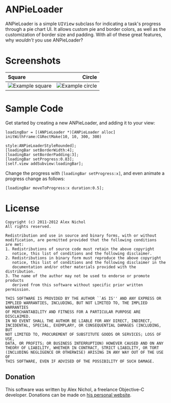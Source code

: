 ANPieLoader
===========

ANPieLoader is a simple <tt>UIView</tt> subclass for indicating a task's progress through a pie chart UI. It allows custom pie and border colors, as well as the customization of border size and padding. With all of these great features, why *wouldn't* you use ANPieLoader?

Screenshots
===========
|                                        Square                                      |                                       Circle                                       |
|:-----------------------------------------------------------------------------------|-----------------------------------------------------------------------------------:|
| ![Example square](https://github.com/unixpickle/ANPieLoader/raw/master/square.png) | ![Example circle](https://github.com/unixpickle/ANPieLoader/raw/master/circle.png) |

Sample Code
===========

Get started by creating a new ANPieLoader, and adding it to your view:

	loadingBar = [(ANPieLoader *)[ANPieLoader alloc] initWithFrame:CGRectMake(10, 10, 300, 300)
	                                                         style:ANPieLoaderStyleRounded];
	[loadingBar setBorderWidth:4];
	[loadingBar setBorderPadding:3];
	[loadingBar setProgress:0.83];
	[self.view addSubview:loadingBar];

Change the progress with ```[loadingBar setProgress:x]```, and even animate a progress change as follows:

	[loadingBar moveToProgress:x duration:0.5];

License
=======

	Copyright (c) 2011-2012 Alex Nichol
	All rights reserved.

	Redistribution and use in source and binary forms, with or without
	modification, are permitted provided that the following conditions
	are met:
	1. Redistributions of source code must retain the above copyright
	   notice, this list of conditions and the following disclaimer.
	2. Redistributions in binary form must reproduce the above copyright
	   notice, this list of conditions and the following disclaimer in the
	   documentation and/or other materials provided with the distribution.
	3. The name of the author may not be used to endorse or promote products
	   derived from this software without specific prior written permission.

	THIS SOFTWARE IS PROVIDED BY THE AUTHOR ``AS IS'' AND ANY EXPRESS OR
	IMPLIED WARRANTIES, INCLUDING, BUT NOT LIMITED TO, THE IMPLIED WARRANTIES
	OF MERCHANTABILITY AND FITNESS FOR A PARTICULAR PURPOSE ARE DISCLAIMED.
	IN NO EVENT SHALL THE AUTHOR BE LIABLE FOR ANY DIRECT, INDIRECT,
	INCIDENTAL, SPECIAL, EXEMPLARY, OR CONSEQUENTIAL DAMAGES (INCLUDING, BUT
	NOT LIMITED TO, PROCUREMENT OF SUBSTITUTE GOODS OR SERVICES; LOSS OF USE,
	DATA, OR PROFITS; OR BUSINESS INTERRUPTION) HOWEVER CAUSED AND ON ANY
	THEORY OF LIABILITY, WHETHER IN CONTRACT, STRICT LIABILITY, OR TORT
	(INCLUDING NEGLIGENCE OR OTHERWISE) ARISING IN ANY WAY OUT OF THE USE OF
	THIS SOFTWARE, EVEN IF ADVISED OF THE POSSIBILITY OF SUCH DAMAGE.

Donation
--------

This software was written by Alex Nichol, a freelance Objective-C developer. Donations can be made on [his personal website](http://aqnichol.com/new/donate.php).
